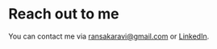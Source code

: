 # Reach out to me

You can contact me via ransakaravi@gmail.com or [LinkedIn](https://www.linkedin.com/in/ransaka/).